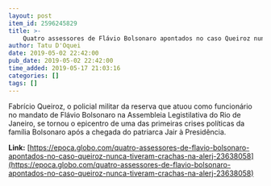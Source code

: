 ```yaml
---
layout: post
item_id: 2596245829
title: >-
    Quatro assessores de Flávio Bolsonaro apontados no caso Queiroz nunca tiveram crachás na Alerj
author: Tatu D'Oquei
date: 2019-05-02 22:42:00
pub_date: 2019-05-02 22:42:00
time_added: 2019-05-17 21:03:16
categories: []
tags: []
---
```


Fabrício Queiroz, o policial militar da reserva que atuou como funcionário no mandato de Flávio Bolsonaro na Assembleia Legistilativa do Rio de Janeiro, se tornou o epicentro de uma das primeiras crises políticas da família Bolsonaro após a chegada do patriarca Jair à Presidência.

**Link:** [https://epoca.globo.com/quatro-assessores-de-flavio-bolsonaro-apontados-no-caso-queiroz-nunca-tiveram-crachas-na-alerj-23638058](https://epoca.globo.com/quatro-assessores-de-flavio-bolsonaro-apontados-no-caso-queiroz-nunca-tiveram-crachas-na-alerj-23638058)

